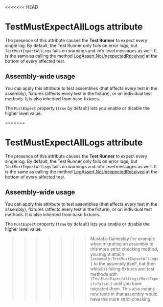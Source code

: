 <<<<<<< HEAD
# TestMustExpectAllLogs attribute

The presence of this attribute causes the **Test Runner** to expect every single log. By default, the Test Runner only fails on error logs, but `TestMustExpectAllLogs` fails on warnings and info level messages as well. It is the same as calling the method [LogAssert.NoUnexpectedReceived](./reference-custom-assertion.md#static-methods) at the bottom of every affected test.

## Assembly-wide usage

You can apply this attribute to test assemblies (that affects every test in the assembly), fixtures (affects every test in the fixture), or on individual test methods. It is also inherited from base fixtures.

The `MustExpect` property (`true` by default) lets you enable or disable the higher level value. 

=======
# TestMustExpectAllLogs attribute

The presence of this attribute causes the **Test Runner** to expect every single log. By default, the Test Runner only fails on error logs, but `TestMustExpectAllLogs` fails on warnings and info level messages as well. It is the same as calling the method [LogAssert.NoUnexpectedReceived](./reference-custom-assertion.md#static-methods) at the bottom of every affected test.

## Assembly-wide usage

You can apply this attribute to test assemblies (that affects every test in the assembly), fixtures (affects every test in the fixture), or on individual test methods. It is also inherited from base fixtures.

The `MustExpect` property (`true` by default) lets you enable or disable the higher level value. 

>>>>>>> Mustafa-Gameplay
For example when migrating an assembly to this more strict checking method, you might attach `[assembly:TestMustExpectAllLogs]` to the assembly itself, but then whitelist failing fixtures and test methods with `[TestMustExpectAllLogs(MustExpect=false)]` until you have migrated them. This also means new tests in that assembly would have the more strict checking.
